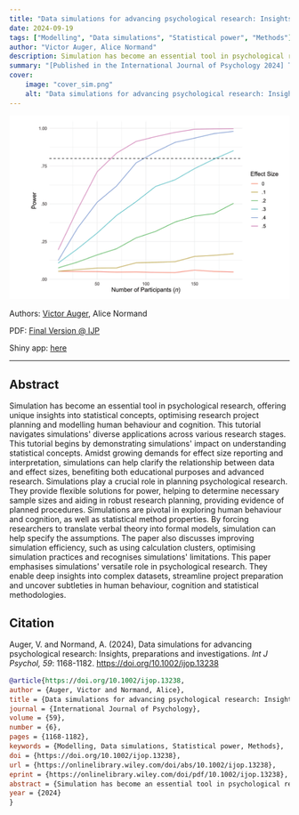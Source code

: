 ```yaml
---
title: "Data simulations for advancing psychological research: Insights, preparations and investigations (2024)"
date: 2024-09-19
tags: ["Modelling", "Data simulations", "Statistical power", "Methods"]
author: "Victor Auger, Alice Normand"
description: Simulation has become an essential tool in psychological research, offering unique insights into statistical concepts, optimising research project planning and modelling human behaviour and cognition. This tutorial navigates simulations' diverse applications across various research stages. This tutorial begins by demonstrating simulations' impact on understanding statistical concepts. Amidst growing demands for effect size reporting and interpretation, simulations can help clarify the relationship between data and effect sizes, benefiting both educational purposes and advanced research. Simulations play a crucial role in planning psychological research. They provide flexible solutions for power, helping to determine necessary sample sizes and aiding in robust research planning, providing evidence of planned procedures. Simulations are pivotal in exploring human behaviour and cognition, as well as statistical method properties. By forcing researchers to translate verbal theory into formal models, simulation can help specify the assumptions. The paper also discusses improving simulation efficiency, such as using calculation clusters, optimising simulation practices and recognises simulations' limitations. This paper emphasises simulations' versatile role in psychological research. They enable deep insights into complex datasets, streamline project preparation and uncover subtleties in human behaviour, cognition and statistical methodologies.
summary: "[Published in the International Journal of Psychology 2024] This paper navigates simulations' diverse applications across various research stages in psychology"
cover:
    image: "cover_sim.png"
    alt: "Data simulations for advancing psychological research: Insights, preparations and investigations"
---
```


![cover](cover_sim.png)

Authors: [Victor Auger](mailto:victor.auger.ac@gmail.com), Alice Normand

PDF: [Final Version @ IJP](https://onlinelibrary.wiley.com/doi/10.1002/ijop.13238)

Shiny app: [here](https://tjw41q-victor0auger.shinyapps.io/Sim_shinny112/)

---

## Abstract

Simulation has become an essential tool in psychological research, offering unique insights into statistical concepts, optimising research project planning and modelling human behaviour and cognition. This tutorial navigates simulations' diverse applications across various research stages. This tutorial begins by demonstrating simulations' impact on understanding statistical concepts. Amidst growing demands for effect size reporting and interpretation, simulations can help clarify the relationship between data and effect sizes, benefiting both educational purposes and advanced research. Simulations play a crucial role in planning psychological research. They provide flexible solutions for power, helping to determine necessary sample sizes and aiding in robust research planning, providing evidence of planned procedures. Simulations are pivotal in exploring human behaviour and cognition, as well as statistical method properties. By forcing researchers to translate verbal theory into formal models, simulation can help specify the assumptions. The paper also discusses improving simulation efficiency, such as using calculation clusters, optimising simulation practices and recognises simulations' limitations. This paper emphasises simulations' versatile role in psychological research. They enable deep insights into complex datasets, streamline project preparation and uncover subtleties in human behaviour, cognition and statistical methodologies.

## Citation

Auger, V. and Normand, A. (2024), Data simulations for advancing psychological research: Insights, preparations and investigations. _Int J Psychol, 59_: 1168-1182. https://doi.org/10.1002/ijop.13238

```bibtex
@article{https://doi.org/10.1002/ijop.13238,
author = {Auger, Victor and Normand, Alice},
title = {Data simulations for advancing psychological research: Insights, preparations and investigations},
journal = {International Journal of Psychology},
volume = {59},
number = {6},
pages = {1168-1182},
keywords = {Modelling, Data simulations, Statistical power, Methods},
doi = {https://doi.org/10.1002/ijop.13238},
url = {https://onlinelibrary.wiley.com/doi/abs/10.1002/ijop.13238},
eprint = {https://onlinelibrary.wiley.com/doi/pdf/10.1002/ijop.13238},
abstract = {Simulation has become an essential tool in psychological research, offering unique insights into statistical concepts, optimising research project planning and modelling human behaviour and cognition. This tutorial navigates simulations' diverse applications across various research stages. This tutorial begins by demonstrating simulations' impact on understanding statistical concepts. Amidst growing demands for effect size reporting and interpretation, simulations can help clarify the relationship between data and effect sizes, benefiting both educational purposes and advanced research. Simulations play a crucial role in planning psychological research. They provide flexible solutions for power, helping to determine necessary sample sizes and aiding in robust research planning, providing evidence of planned procedures. Simulations are pivotal in exploring human behaviour and cognition, as well as statistical method properties. By forcing researchers to translate verbal theory into formal models, simulation can help specify the assumptions. The paper also discusses improving simulation efficiency, such as using calculation clusters, optimising simulation practices and recognises simulations' limitations. This paper emphasises simulations' versatile role in psychological research. They enable deep insights into complex datasets, streamline project preparation and uncover subtleties in human behaviour, cognition and statistical methodologies.},
year = {2024}
}
